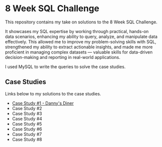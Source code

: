 # 8 Week SQL Challenge

This repository contains my take on solutions to the 8 Week SQL Challenge.

It showcases my SQL expertise by working through practical, hands-on data scenarios, enhancing my ability to query, analyze, and manipulate data effectively. This allowed me to improve my problem-solving skills with SQL, strengthened my ability to extract actionable insights, and made me more proficient in managing complex datasets — valuable skills for data-driven decision-making and reporting in real-world applications.

I used MySQL to write the queries to solve the case studies.

## Case Studies

Links below to my solutions to the case studies.

- [Case Study #1 - Danny's Diner](https://github.com/darrin-l/8WeekSQLChallenge/tree/8e99dc469445df69f6686c44545a48158425f55f/Case%20Study%20%231%20-%20Danny's%20Diner)
- Case Study #2
- Case Study #3
- Case Study #4
- Case Study #5
- Case Study #6
- Case Study #7
- Case Study #8
